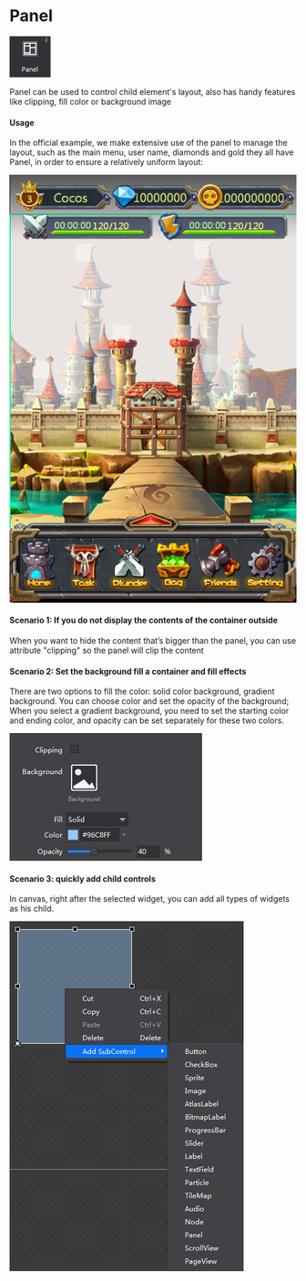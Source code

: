 # Panel

![](./res/image106.png)

Panel can be used to control child element's layout, also has handy features like clipping, fill color or background image
 
#### Usage
In the official example, we make extensive use of the panel to manage the layout, such as the main menu, user name, diamonds and gold they all have Panel, in order to ensure a relatively uniform layout:

![](./res/image093.png)

#### Scenario 1: If you do not display the contents of the container outside
When you want to hide the content that’s bigger than the panel, you can use attribute "clipping" so the panel will clip the content

#### Scenario 2: Set the background fill a container and fill effects
There are two options to fill the color: solid color background, gradient background. You can choose color and set the opacity of the background; When you select a gradient background, you need to set the starting color and ending color, and opacity can be set separately for these two colors.

![](./res/image107.png)

#### Scenario 3: quickly add child controls
In canvas, right after the selected widget, you can add all types of widgets as his child.

![](./res/image108.png)